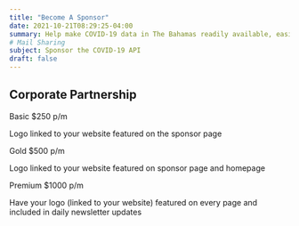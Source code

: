 ```yaml
---
title: "Become A Sponsor"
date: 2021-10-21T08:29:25-04:00
summary: Help make COVID-19 data in The Bahamas readily available, easily accessible and consumable for Bahamians and the rest of the world.
# Mail Sharing
subject: Sponsor the COVID-19 API
draft: false
---
```




## Corporate Partnership

Basic $250 p/m

Logo linked to your website featured on the sponsor page

Gold $500 p/m

Logo linked to your website featured on sponsor page and homepage

Premium $1000 p/m

Have your logo (linked to your website) featured on every page and included in daily newsletter updates 




